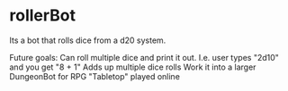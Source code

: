 # rollerBot
Its a bot that rolls dice from a d20 system. 

Future goals: Can roll multiple dice and print it out. I.e. user types "2d10" and you get "8 + 1"
              Adds up multiple dice rolls
              Work it into a larger DungeonBot for RPG "Tabletop" played online
